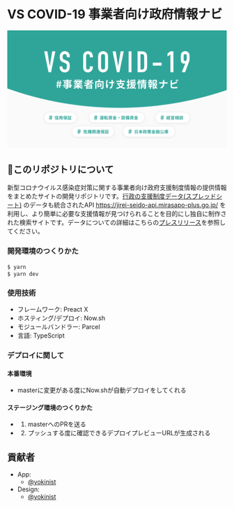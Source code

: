 # VS COVID-19 事業者向け政府情報ナビ
[![](./src/assets/images/vscovid19.png)](./src/assets/images/vscovid19.png)

## このリポジトリについて
新型コロナウイルス感染症対策に関する事業者向け政府支援制度情報の提供情報をまとめたサイトの開発リポジトリです。[行政の支援制度データ(スプレッドシート)](https://docs.google.com/spreadsheets/d/1R1tS27iOfJe0fryN6mc_0Sz6lkE3846_jWEeVlz9cpc/edit?usp=sharing) のデータも統合されたAPI https://jirei-seido-api.mirasapo-plus.go.jp/ を利用し、より簡単に必要な支援情報が見つけられることを目的にし独自に制作された検索サイトです。データについての詳細はこちらの[プレスリリース](https://www.soumu.go.jp/menu_news/s-news/01ryutsu06_02000243.html)を参照してください。

### 開発環境のつくりかた
```
$ yarn
$ yarn dev
```

### 使用技術
- フレームワーク: Preact X
- ホスティング/デプロイ: Now.sh
- モジュールバンドラー: Parcel
- 言語: TypeScript

### デプロイに関して
#### 本番環境
- masterに変更がある度にNow.shが自動デプロイをしてくれる

#### ステージング環境のつくりかた
- 1. masterへのPRを送る
- 2. プッシュする度に確認できるデプロイプレビューURLが生成される

## 貢献者
- App:
  - [@yokinist](https://twitter.com/yokinist)
- Design:
  - [@yokinist](https://twitter.com/yokinist)